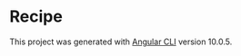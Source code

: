 # Recipe

This project was generated with [Angular CLI](https://github.com/angular/angular-cli) version 10.0.5.
